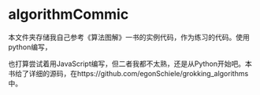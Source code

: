 # algorithmCommic
   本文件夹存储我自己参考《算法图解》一书的实例代码，作为练习的代码。使用python编写，
   
   也打算尝试着用JavaScript编写，但二者我都不太熟，还是从Python开始吧。本书给了详细的源码，在https://github.com/egonSchiele/grokking_algorithms 中。
